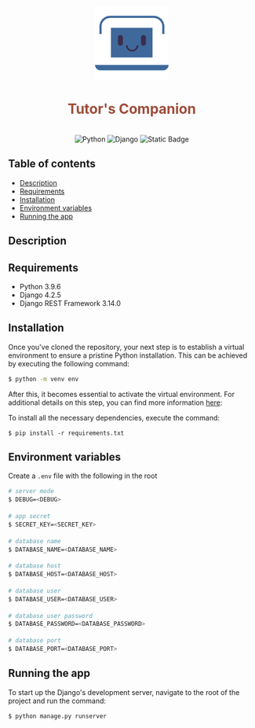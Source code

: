 
<br />
<div align="center">
  <img src="./assets/logo.png" alt="mail package manager logo" height="150" />
  <h1>
    <font color="#9E4D3B">Tutor's Companion</font>
  </h1>
</div>
<p align="center">
  <br />
  <img alt="Python" src="https://img.shields.io/badge/python%403.9.6-lightblue">
  <img alt="Django" src="https://img.shields.io/badge/django%404.2.5-lightgreen">
  <img alt="Static Badge" src="https://img.shields.io/badge/django--rest--framework%403.14.0-red">


  <br />
</p>

## Table of contents

- [Description](#description)
- [Requirements](#requirements)
- [Installation](#installation)
- [Environment variables](#environment-variables)
- [Running the app](#running-the-app)

## Description

## Requirements
 - Python 3.9.6
 - Django 4.2.5
 - Django REST Framework 3.14.0

## Installation
Once you've cloned the repository, your next step is to establish a virtual environment to ensure a pristine Python installation. This can be achieved by executing the following command:

```bash
$ python -m venv env
```

After this, it becomes essential to activate the virtual environment. For additional details on this step, you can find more information [here](https://docs.python.org/3/tutorial/venv.html):

To install all the necessary dependencies, execute the command:

```
$ pip install -r requirements.txt
```

## Environment variables

Create a `.env` file with the following in the root

```bash
# server mode
$ DEBUG=<DEBUG>

# app secret
$ SECRET_KEY=<SECRET_KEY>

# database name
$ DATABASE_NAME=<DATABASE_NAME>

# database host
$ DATABASE_HOST=<DATABASE_HOST>

# database user
$ DATABASE_USER=<DATABASE_USER>

# database user password
$ DATABASE_PASSWORD=<DATABASE_PASSWORD>

# database port
$ DATABASE_PORT=<DATABASE_PORT>
```

## Running the app

To start up the Django's development server, navigate to the root of the project and run the command:
```
$ python manage.py runserver
```
